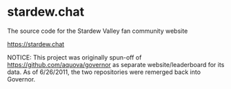 # stardew.chat

The source code for the Stardew Valley fan community website

https://stardew.chat

NOTICE: This project was originally spun-off of https://github.com/aquova/governor as separate website/leaderboard for its data. As of 6/26/2011, the two repositories were remerged back into Governor.
